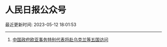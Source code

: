 # 人民日报公众号

最近更新时间: 2023-05-12 18:01:53

--- 
1. [中国政府欧亚事务特别代表将赴乌克兰等五国访问](https://mp.weixin.qq.com/s/CzApmCZg4GHvHpZSO9ZZdw) 

